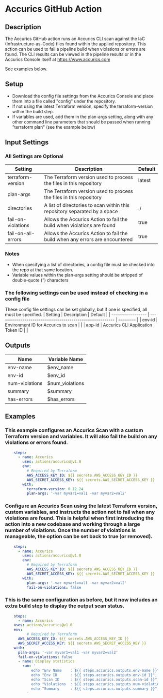 # Accurics GitHub Action

## Description
The Accurics GitHub action runs an Accurics CLI scan against the IaC (Infrastructure-as-Code) files found within the applied repository.
This action can be used to fail a pipeline build when violations or errors are found.
The CLI results can be viewed in the pipeline results or in the Accurics Console itself at https://www.accurics.com

See examples below.

## Setup

- Download the config file settings from the Accurics Console and place them into a file called "config" under the repository.
- If not using the latest Terraform version, specify the terraform-version within the build step.
- If variables are used, add them in the plan-args setting, along with any other command line parameters that should be passed when running "terraform plan" (see the example below)

## Input Settings

### All Settings are Optional

| Setting | Description | Default |
| -------------------- | ----------------------------------------------------------- | --------- |
| terraform-version | The Terraform version used to process the files in this repository | latest | 
| plan-args | The Terraform version used to process the files in this repository | | 
| directories | A list of directories to scan within this repository separated by a space | ./ | 
| fail-on-violations | Allows the Accurics Action to fail the build when violations are found | true |
| fail-on-all-errors | Allows the Accurics Action to fail the build when any errors are encountered | true |

### Notes
- When specifying a list of directories, a config file must be checked into the repo at that same location.
- Variable values within the plan-args setting should be stripped of double-quote (") characters

### The following settings can be used instead of checking in a config file
These config file settings can be set globally, but if one is specified, all must be specified.
| Setting | Description | Default |
| ------------------ | ----------------------------------------------------------- | --------- |
| env-id | Environment ID for Accurics to scan | | 
| app-id | Accurics CLI Application Token ID | |


## Outputs

| Name | Variable Name  |
| ---------------- | --------------- |
| env-name | $env_name |
| env-id | $env_id |
| num-violations | $num_violations |
| summary | $summary |
| has-errors | $has_errors |

## Examples

### This example configures an Accurics Scan with a custom Terraform version and variables. It will also fail the build on any violations or errors found.
```yaml
    steps:
      - name: Accurics
        uses: actions/accurics@v1.0
        env: 
          # Required by Terraform
          AWS_ACCESS_KEY_ID: ${{ secrets.AWS_ACCESS_KEY_ID }}
          AWS_SECRET_ACCESS_KEY: ${{ secrets.AWS_SECRET_ACCESS_KEY }}
        with:
          terraform-version: 0.12.24
          plan-args: '-var myvar1=val1 -var myvar2=val2'
```

### Configure an Accurics Scan using the latest Terraform version, custom variables, and instructs the action not to fail when any violations are found. This is helpful when first introducing the action into a new codebase and working through a large number of violations. Once the number of violations is manageable, the option can be set back to true (or removed).
```yaml
    steps:
      - name: Accurics
        uses: actions/accurics@v1.0
        env:
          # Required by Terraform
          AWS_ACCESS_KEY_ID: ${{ secrets.AWS_ACCESS_KEY_ID }}
          AWS_SECRET_ACCESS_KEY: ${{ secrets.AWS_SECRET_ACCESS_KEY }}
        with:
          plan-args: '-var myvar1=val1 -var myvar2=val2'
          fail-on-violations: false
```

### This is the same configuration as before, but it now includes an extra build step to display the output scan status.
```yaml
    steps:
      - name: Accurics
	uses: actions/accurics@v1.0
	env:
          # Required by Terraform
	  AWS_ACCESS_KEY_ID: ${{ secrets.AWS_ACCESS_KEY_ID }}
	  AWS_SECRET_ACCESS_KEY: ${{ secrets.AWS_SECRET_ACCESS_KEY }}
	with:
	  plan-args: '-var myvar1=val1 -var myvar2=val2'
	  fail-on-violations: false
      - name: Display statistics
        run: '
            echo "Env Name    : ${{ steps.accurics.outputs.env-name }}";
            echo "Env ID      : ${{ steps.accurics.outputs.env-id }}";
            echo "Scan ID     : ${{ steps.accurics.outputs.scan-id }}";
            echo "Violations  : ${{ steps.accurics.outputs.num-violations }}";
            echo "Summary     : ${{ steps.accurics.outputs.summary }}";
          '
```


